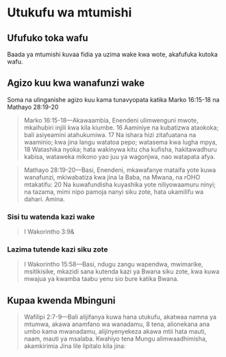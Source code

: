 # Utukufu wa mtumishi

## Ufufuko toka wafu

Baada ya mtumishi kuvaa fidia ya uzima wake kwa wote, akafufuka kutoka wafu.

## Agizo kuu kwa wanafunzi wake

Soma na ulinganishe agizo kuu kama tunavyopata katika Marko 16:15-18 na Mathayo 28:19-20

> Marko 16:15-18&mdash;Akawaambia, Enendeni ulimwenguni mwote, mkaihubiri  injili kwa kila kiumbe. 16 Aaminiye na kubatizwa ataokoka; bali asiyeamini atahukumiwa. 17 Na ishara hizi zitafuatana na waaminio; kwa jina langu watatoa pepo; watasema kwa lugha mpya, 18 Watashika nyoka; hata wakinywa kitu cha kufisha, hakitawadhuru kabisa, wataweka mikono yao juu ya wagonjwa, nao watapata afya.

> Mathayo 28:19-20&mdash;Basi, Enendeni, mkawafanye mataifa yote kuwa wanafunzi, mkiwabatiza kwa jina la Baba, na Mwana, na rOHO mtakatifu: 20 Na kuwafundisha kuyashika yote niliyowaamuru ninyi; na tazama, mimi nipo pamoja nanyi siku zote, hata ukamilifu wa dahari. Amina.

### Sisi tu watenda kazi wake

> I Wakorintho 3:9&

### Lazima tutende kazi siku zote

> I Wakorintho 15:58&mdash;Basi, ndugu zangu wapendwa, mwimarike, msitikisike, mkazidi sana kutenda kazi ya Bwana siku zote, kwa kuwa mwajua ya kwamba taabu yenu sio bure katika Bwana.

## Kupaa kwenda Mbinguni

> Wafilipi 2:7-9&mdash;Bali alijifanya kuwa hana utukufu, akatwaa namna ya mtumwa, akawa anamfano wa wanadamu, 8 tena, alionekana ana umbo kama mwanadamu, alijinyenyekeza akawa mtii hata mauti, naam, mauti ya msalaba. Kwahiyo tena Mungu alimwaadhimisha, akamkirimia Jina lile lipitalo kila jina: